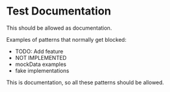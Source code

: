 # Test Documentation

This should be allowed as documentation.

Examples of patterns that normally get blocked:
- TODO: Add feature
- NOT IMPLEMENTED
- mockData examples
- fake implementations

This is documentation, so all these patterns should be allowed.